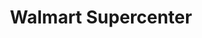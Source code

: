 ---
title: "Walmart Supercenter"
url: /port-st-lucie/walmart-supercenter-northwest-saint-lucie-west-boulevard/
shop: supermarket
---